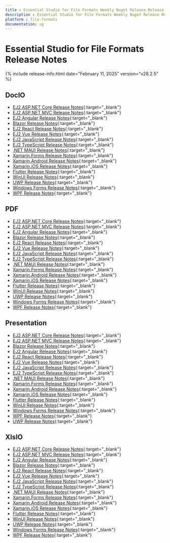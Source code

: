 ```yaml
---
title : Essential Studio for File Formats Weekly Nuget Release Release Notes  
description : Essential Studio for File Formats Weekly Nuget Release Release Notes  
platform : file-formats
documentation: ug
---
```


# Essential Studio for File Formats  Release Notes  

{% include release-info.html date="February 11, 2025" version="v28.2.5" %} 




## DocIO

* [EJ2 ASP.NET Core Release Notes](https://ej2.syncfusion.com/aspnetcore/documentation/release-notes/28.2.5#docio){:target="_blank"}
* [EJ2 ASP.NET MVC Release Notes](https://ej2.syncfusion.com/aspnetmvc/documentation/release-notes/28.2.5#docio){:target="_blank"}
* [EJ2 Angular Release Notes](https://ej2.syncfusion.com/angular/documentation/release-notes/28.2.5#docio){:target="_blank"}
* [Blazor Release Notes](https://blazor.syncfusion.com/documentation/release-notes/28.2.5#docio){:target="_blank"}
* [EJ2 React Release Notes](https://ej2.syncfusion.com/react/documentation/release-notes/28.2.5#docio){:target="_blank"}
* [EJ2 Vue  Release Notes](https://ej2.syncfusion.com/vue/documentation/release-notes/28.2.5#docio){:target="_blank"}
* [EJ2 JavaScript Release Notes](https://ej2.syncfusion.com/javascript/documentation/release-notes/28.2.5#docio){:target="_blank"}
* [EJ2 TypeScript Release Notes](https://ej2.syncfusion.com/documentation/release-notes/28.2.5#docio){:target="_blank"}
* [.NET MAUI Release Notes](/maui/release-notes/v28.2.5#docio){:target="_blank"}
* [Xamarin.Forms Release Notes](/xamarin/release-notes/v28.2.5#docio){:target="_blank"}
* [Xamarin.Android Release Notes](/xamarin-android/release-notes/v28.2.5#docio){:target="_blank"}
* [Xamarin.iOS Release Notes](/xamarin-ios/release-notes/v28.2.5#docio){:target="_blank"}
* [Flutter Release Notes](/flutter/release-notes/v28.2.5#docio){:target="_blank"}
* [WinUI Release Notes](/winui/release-notes/v28.2.5#docio){:target="_blank"}
* [UWP Release Notes](/uwp/release-notes/v28.2.5#docio){:target="_blank"}
* [Windows Forms Release Notes](/windowsforms/release-notes/v28.2.5#docio){:target="_blank"}
* [WPF Release Notes](/wpf/release-notes/v28.2.5#docio){:target="_blank"}



## PDF

* [EJ2 ASP.NET Core Release Notes](https://ej2.syncfusion.com/aspnetcore/documentation/release-notes/28.2.5#pdf){:target="_blank"}
* [EJ2 ASP.NET MVC Release Notes](https://ej2.syncfusion.com/aspnetmvc/documentation/release-notes/28.2.5#pdf){:target="_blank"}
* [EJ2 Angular Release Notes](https://ej2.syncfusion.com/angular/documentation/release-notes/28.2.5#pdf){:target="_blank"}
* [Blazor Release Notes](https://blazor.syncfusion.com/documentation/release-notes/28.2.5#pdf){:target="_blank"}
* [EJ2 React Release Notes](https://ej2.syncfusion.com/react/documentation/release-notes/28.2.5#pdf){:target="_blank"}
* [EJ2 Vue  Release Notes](https://ej2.syncfusion.com/vue/documentation/release-notes/28.2.5#pdf){:target="_blank"}
* [EJ2 JavaScript Release Notes](https://ej2.syncfusion.com/javascript/documentation/release-notes/28.2.5#pdf){:target="_blank"}
* [EJ2 TypeScript Release Notes](https://ej2.syncfusion.com/documentation/release-notes/28.2.5#pdf){:target="_blank"}
* [.NET MAUI Release Notes](/maui/release-notes/v28.2.5#pdf){:target="_blank"}
* [Xamarin.Forms Release Notes](/xamarin/release-notes/v28.2.5#pdf){:target="_blank"}
* [Xamarin.Android Release Notes](/xamarin-android/release-notes/v28.2.5#pdf){:target="_blank"}
* [Xamarin.iOS Release Notes](/xamarin-ios/release-notes/v28.2.5#pdf){:target="_blank"}
* [Flutter Release Notes](/flutter/release-notes/v28.2.5#pdf){:target="_blank"}
* [WinUI Release Notes](/winui/release-notes/v28.2.5#pdf){:target="_blank"}
* [UWP Release Notes](/uwp/release-notes/v28.2.5#pdf){:target="_blank"}
* [Windows Forms Release Notes](/windowsforms/release-notes/v28.2.5#pdf){:target="_blank"}
* [WPF Release Notes](/wpf/release-notes/v28.2.5#pdf){:target="_blank"}


## Presentation

* [EJ2 ASP.NET Core Release Notes](https://ej2.syncfusion.com/aspnetcore/documentation/release-notes/28.2.5#presentation){:target="_blank"}
* [EJ2 ASP.NET MVC Release Notes](https://ej2.syncfusion.com/aspnetmvc/documentation/release-notes/28.2.5#presentation){:target="_blank"}
* [Blazor Release Notes](https://blazor.syncfusion.com/documentation/release-notes/28.2.5#presentation){:target="_blank"}
* [EJ2 Angular Release Notes](https://ej2.syncfusion.com/angular/documentation/release-notes/28.2.5#presentation){:target="_blank"}
* [EJ2 React Release Notes](https://ej2.syncfusion.com/react/documentation/release-notes/28.2.5#presentation){:target="_blank"}
* [EJ2 Vue  Release Notes](https://ej2.syncfusion.com/vue/documentation/release-notes/28.2.5#presentation){:target="_blank"}
* [EJ2 JavaScript Release Notes](https://ej2.syncfusion.com/javascript/documentation/release-notes/28.2.5#presentation){:target="_blank"}
* [EJ2 TypeScript Release Notes](https://ej2.syncfusion.com/documentation/release-notes/28.2.5#presentation){:target="_blank"}
* [.NET MAUI Release Notes](/maui/release-notes/v28.2.5#presentation){:target="_blank"}
* [Xamarin.Forms Release Notes](/xamarin/release-notes/v28.2.5#presentation){:target="_blank"}
* [Xamarin.Android Release Notes](/xamarin-android/release-notes/v28.2.5#presentation){:target="_blank"}
* [Xamarin.iOS Release Notes](/xamarin-ios/release-notes/v28.2.5#presentation){:target="_blank"}
* [Flutter Release Notes](/flutter/release-notes/v28.2.5#presentation){:target="_blank"}
* [WinUI Release Notes](/winui/release-notes/v28.2.5#presentation){:target="_blank"}
* [Windows Forms Release Notes](/windowsforms/release-notes/v28.2.5#presentation){:target="_blank"}
* [WPF Release Notes](/wpf/release-notes/v28.2.5#presentation){:target="_blank"}
* [UWP Release Notes](/uwp/release-notes/v28.2.5#presentation){:target="_blank"}



## XlsIO

* [EJ2 ASP.NET Core Release Notes](https://ej2.syncfusion.com/aspnetcore/documentation/release-notes/28.2.5#xlsio){:target="_blank"}
* [EJ2 ASP.NET MVC Release Notes](https://ej2.syncfusion.com/aspnetmvc/documentation/release-notes/28.2.5#xlsio){:target="_blank"}
* [EJ2 Angular Release Notes](https://ej2.syncfusion.com/angular/documentation/release-notes/28.2.5#xlsio){:target="_blank"}
* [Blazor Release Notes](https://blazor.syncfusion.com/documentation/release-notes/28.2.5#xlsio){:target="_blank"}
* [EJ2 React Release Notes](https://ej2.syncfusion.com/react/documentation/release-notes/28.2.5#xlsio){:target="_blank"}
* [EJ2 Vue  Release Notes](https://ej2.syncfusion.com/vue/documentation/release-notes/28.2.5#xlsio){:target="_blank"}
* [EJ2 JavaScript Release Notes](https://ej2.syncfusion.com/javascript/documentation/release-notes/28.2.5#xlsio){:target="_blank"}
* [EJ2 TypeScript Release Notes](https://ej2.syncfusion.com/documentation/release-notes/28.2.5#xlsio){:target="_blank"}
* [.NET MAUI Release Notes](/maui/release-notes/v28.2.5#xlsio){:target="_blank"}
* [Xamarin.Forms Release Notes](/xamarin/release-notes/v28.2.5#xlsio){:target="_blank"}
* [Xamarin.Android Release Notes](/xamarin-android/release-notes/v28.2.5#xlsio){:target="_blank"}
* [Xamarin.iOS Release Notes](/xamarin-ios/release-notes/v28.2.5#xlsio){:target="_blank"}
* [Flutter Release Notes](/flutter/release-notes/v28.2.5#xlsio){:target="_blank"}
* [WinUI Release Notes](/winui/release-notes/v28.2.5#xlsio){:target="_blank"}
* [UWP Release Notes](/uwp/release-notes/v28.2.5#xlsio){:target="_blank"}
* [Windows Forms Release Notes](/windowsforms/release-notes/v28.2.5#xlsio){:target="_blank"}
* [WPF Release Notes](/wpf/release-notes/v28.2.5#xlsio){:target="_blank"}


